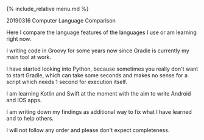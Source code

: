 {% include_relative menu.md %}

20190316 Computer Language Comparison

Here I compare the language features of the languages I use or am learning right now.

I writing code in Groovy for some years now since Gradle is currently my main tool at work.

I have started looking into Python, because sometimes you really don't want to start Gradle, 
which can take some seconds and makes no sense for a script which needs 1 second for execution itself.

I am learning Kotlin and Swift at the moment with the aim to write Android and IOS apps.

I am writing down my findings as additional way to fix what I have learned and to help others.

I will not follow any order and please don't expect completeness.

